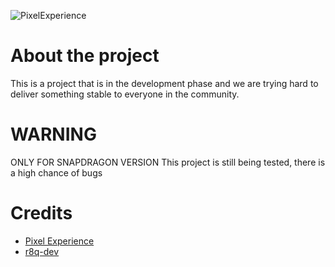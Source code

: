 ![PixelExperience](https://i.imgur.com/NFjZzFl.png[/img])

# About the project
This is a project that is in the development phase and we are trying hard to deliver something stable to everyone in the community.

# WARNING
ONLY FOR SNAPDRAGON VERSION 
This project is still being tested, there is a high chance of bugs 

# Credits 
- [Pixel Experience](https://github.com/PixelExperience)
- [r8q-dev](https://github.com/r8q-dev/)

